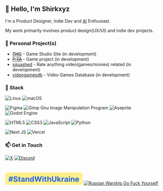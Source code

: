 ## 👋 Hello, I'm Shirkxyz

I'm a Product Designer, Indie Dev and [AI](https://huggingface.co/) Enthusiast.

My work primarily involves product design(UX/UI) and indie dev projects.

### 🚀 Personal Project(s)

* [~~THG~~]() - Game Studio Site (in development)
* [~~P:TA~~]() - Game project (in development)
* [squashed](https://www.squashed.xyz) - Rate anything video(games/movies) related (in development)
* [videogamesdb](https://www.videogamesdb.com) - Video Games Database (in development)

### 🥞 Stack

![Linux](https://img.shields.io/badge/Linux-FCC624?style=for-the-badge&logo=linux&logoColor=black)
![macOS](https://img.shields.io/badge/mac%20os-000000?style=for-the-badge&logo=macos&logoColor=F0F0F0)

![Figma](https://img.shields.io/badge/figma-%23F24E1E.svg?style=for-the-badge&logo=figma&logoColor=white)
![Gimp Gnu Image Manipulation Program](https://img.shields.io/badge/Gimp-657D8B?style=for-the-badge&logo=gimp&logoColor=FFFFFF)
![Aseprite](https://img.shields.io/badge/Aseprite-FFFFFF?style=for-the-badge&logo=Aseprite&logoColor=#7D929E)
![Godot Engine](https://img.shields.io/badge/GODOT-%23FFFFFF.svg?style=for-the-badge&logo=godot-engine)

![HTML5](https://img.shields.io/badge/html5-%23E34F26.svg?style=for-the-badge&logo=html5&logoColor=white)
![CSS3](https://img.shields.io/badge/css3-%231572B6.svg?style=for-the-badge&logo=css3&logoColor=white)
![JavaScript](https://img.shields.io/badge/javascript-%23323330.svg?style=for-the-badge&logo=javascript&logoColor=%23F7DF1E)
![Python](https://img.shields.io/badge/python-3670A0?style=for-the-badge&logo=python&logoColor=ffdd54)

![Next JS](https://img.shields.io/badge/Next-black?style=for-the-badge&logo=next.js&logoColor=white)
![Vercel](https://img.shields.io/badge/vercel-%23000000.svg?style=for-the-badge&logo=vercel&logoColor=white)

### 📫 Get in Touch 

[![X](https://img.shields.io/badge/X-%23000000.svg?style=for-the-badge&logo=X&logoColor=white)](https://bsky.app/profile/shirkxyz.bsky.social)
[![Discord](https://img.shields.io/badge/Discord-%235865F2.svg?style=for-the-badge&logo=discord&logoColor=white)](discordapp.com/users/148696147697991680)

#
[![Stand With Ukraine](https://raw.githubusercontent.com/vshymanskyy/StandWithUkraine/main/badges/StandWithUkraine.svg)](https://stand-with-ukraine.pp.ua)
[![Russian Warship Go Fuck Yourself](https://raw.githubusercontent.com/vshymanskyy/StandWithUkraine/main/badges/RussianWarship.svg)](https://stand-with-ukraine.pp.ua)

<!---
Shirkxyz/Shirkxyz is a ✨ special ✨ repository because its `README.md` (this file) appears on your GitHub profile.
You can click the Preview link to take a look at your changes.
--->

